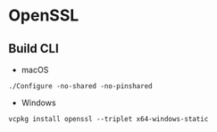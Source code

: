 # OpenSSL


## Build CLI

* macOS

```
./Configure -no-shared -no-pinshared
```

* Windows

```
vcpkg install openssl --triplet x64-windows-static
```
